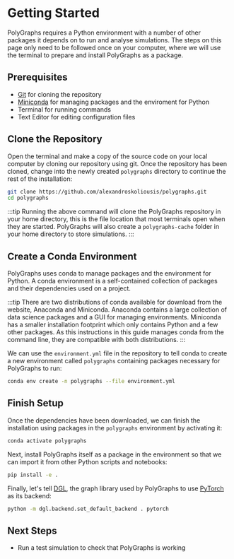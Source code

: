 # Getting Started
PolyGraphs requires a Python environment with a number of other packages it depends on to run and analyse simulations. The steps on this page only need to be followed once on your computer, where we will use the terminal to prepare and install PolyGraphs as a package.

## Prerequisites
- [Git](https://git-scm.com/downloads) for cloning the repository
- [Miniconda](https://docs.conda.io/projects/conda/en/latest/user-guide/install/index.html) for managing packages and the enviroment for Python
- Terminal for running commands
- Text Editor for editing configuration files

## Clone the Repository
Open the terminal and make a copy of the source code on your local computer by cloning our repository using git. Once the repository has been cloned, change into the newly created `polygraphs` directory to continue the rest of the installation:

```bash
git clone https://github.com/alexandroskoliousis/polygraphs.git
cd polygraphs
```

:::tip
Running the above command will clone the PolyGraphs repository in your home directory, this is the file location that most terminals open when they are started. PolyGraphs will also create a `polygraphs-cache` folder in your home directory to store simulations.
:::

## Create a Conda Environment
PolyGraphs uses conda to manage packages and the environment for Python. A conda environment is a self-contained collection of packages and their dependencies used on a project.

:::tip
There are two distributions of conda available for download from the website, Anaconda and Miniconda. Anaconda contains a large collection of data science packages and a GUI for managing environments. Miniconda has a smaller installation footprint which only contains Python and a few other packages. As this instructions in this guide manages conda from the command line, they are compatible with both distributions.
:::

We can use the `environment.yml` file in the repository to tell conda to create a new environment called `polygraphs` containing packages necessary for PolyGraphs to run:

```bash
conda env create -n polygraphs --file environment.yml
```

## Finish Setup
Once the dependencies have been downloaded, we can finish the installation using packages in the `polygraphs` environment by activating it:

```bash
conda activate polygraphs
```

Next, install PolyGraphs itself as a package in the environment so that we can import it from other Python scripts and notebooks:

```bash
pip install -e .
```

Finally, let's tell [DGL](https://www.dgl.ai/), the graph library used by PolyGraphs to use [PyTorch](https://pytorch.org/) as its backend:

```bash
python -m dgl.backend.set_default_backend . pytorch
```

## Next Steps
- Run a test simulation to check that PolyGraphs is working
